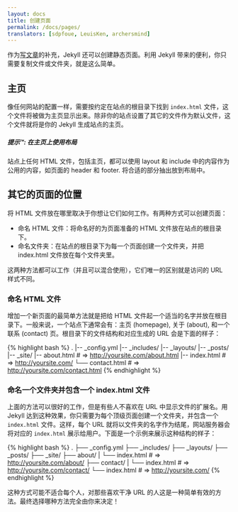 ```yaml
---
layout: docs
title: 创建页面
permalink: /docs/pages/
translators: [sdpfoue, LeuisKen, archersmind]
---
```


作为[写文章](../posts/)的补充，Jekyll 还可以创建静态页面。利用 Jekyll 带来的便利，你只需要复制文件或文件夹，就是这么简单。

## 主页

像任何网站的配置一样，需要按约定在站点的根目录下找到 `index.html` 文件，这个文件将被做为主页显示出来。除非你的站点设置了其它的文件作为默认文件，这个文件就将是你的 Jekyll 生成站点的主页。

<div class="note">
  <h5>提示™: 在主页上使用布局</h5>
  <p>
    站点上任何 HTML 文件，包括主页，都可以使用 layout 和 include 中的内容作为公用的内容，如页面的 header 和 footer. 将合适的部分抽出放到布局中。
  </p>
</div>

## 其它的页面的位置

将 HTML 文件放在哪里取决于你想让它们如何工作。有两种方式可以创建页面：

- 命名 HTML 文件：将命名好的为页面准备的 HTML 文件放在站点的根目录下。
- 命名文件夹：在站点的根目录下为每一个页面创建一个文件夹，并把 index.html 文件放在每个文件夹里。

这两种方法都可以工作（并且可以混合使用），它们唯一的区别就是访问的 URL 样式不同。

### 命名 HTML 文件

增加一个新页面的最简单方法就是把给 HTML 文件起一个适当的名字并放在根目录下。一般来说，一个站点下通常会有：主页 (homepage), 关于 (about), 和一个联系 (contact) 页。根目录下的文件结构和对应生成的 URL 会是下面的样子：

{% highlight bash %}
.
|-- _config.yml
|-- _includes/
|-- _layouts/
|-- _posts/
|-- _site/
|-- about.html    # => http://yoursite.com/about.html
|-- index.html    # => http://yoursite.com/
└── contact.html  # => http://yoursite.com/contact.html
{% endhighlight %}

### 命名一个文件夹并包含一个 index.html 文件

上面的方法可以很好的工作，但是有些人不喜欢在 URL 中显示文件的扩展名。用 Jekyll 达到这种效果，你只需要为每个顶级页面创建一个文件夹，并包含一个 `index.html` 文件。这样，每个 URL 就将以文件夹的名字作为结尾，网站服务器会将对应的 `index.html` 展示给用户。下面是一个示例来展示这种结构的样子：

{% highlight bash %}
.
├── _config.yml
├── _includes/
├── _layouts/
├── _posts/
├── _site/
├── about/
|   └── index.html  # => http://yoursite.com/about/
├── contact/
|   └── index.html  # => http://yoursite.com/contact/
└── index.html      # => http://yoursite.com/
{% endhighlight %}

这种方式可能不适合每个人，对那些喜欢干净 URL 的人这是一种简单有效的方法。最终选择哪种方法完全由你来决定！

